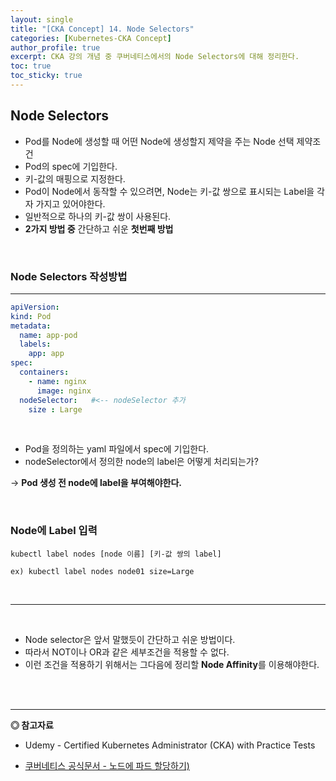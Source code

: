```yaml
---
layout: single
title: "[CKA Concept] 14. Node Selectors"
categories: [Kubernetes-CKA Concept]
author_profile: true
excerpt: CKA 강의 개념 중 쿠버네티스에서의 Node Selectors에 대해 정리한다. 
toc: true
toc_sticky: true
---
```


## Node Selectors
- Pod를 Node에 생성할 때 어떤 Node에 생성할지 제약을 주는 Node 선택 제약조건
- Pod의 spec에 기입한다.
- 키-값의 매핑으로 지정한다.
- Pod이 Node에서 동작할 수 있으려면, Node는 키-값 쌍으로 표시되는 Label을 각자 가지고 있어야한다.
- 일반적으로 하나의 키-값 쌍이 사용된다.
- **2가지 방법 중** 간단하고 쉬운 **첫번째 방법**

<br>

### Node Selectors 작성방법
-----------------------

```yaml
apiVersion: 
kind: Pod
metadata:
  name: app-pod
  labels:
    app: app
spec:
  containers:
    - name: nginx
      image: nginx
  nodeSelector:   #<-- nodeSelector 추가
    size : Large
```

<br>

- Pod을 정의하는 yaml 파일에서 spec에 기입한다.
- nodeSelector에서 정의한 node의 label은 어떻게 처리되는가?

-> **Pod 생성 전 node에 label을 부여해야한다.**

<br>

### Node에 Label 입력

```shell
kubectl label nodes [node 이름] [키-값 쌍의 label]

ex) kubectl label nodes node01 size=Large
```

<br>

----------------------------
<br>

- Node selector은 앞서 말했듯이 간단하고 쉬운 방법이다.
- 따라서 NOT이나 OR과 같은 세부조건을 적용할 수 없다.
- 이런 조건을 적용하기 위해서는 그다음에 정리할 **Node Affinity**를 이용해야한다.








<br>
<br>

------------------
**◎ 참고자료**
- Udemy - Certified Kubernetes Administrator (CKA) with Practice Tests

- [쿠버네티스 공식문서 - 노드에 파드 할당하기)](https://kubernetes.io/ko/docs/concepts/scheduling-eviction/assign-pod-node/)


